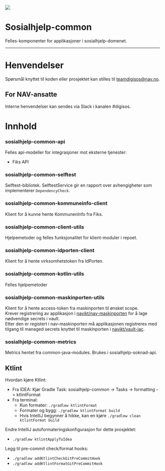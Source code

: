 ![](https://github.com/navikt/sosialhjelp-common/workflows/Publish%20artifacts/badge.svg?branch=main)

Sosialhjelp-common
================

Felles-komponenter for applikasjoner i sosialhjelp-domenet.

---

# Henvendelser
Spørsmål knyttet til koden eller prosjektet kan stilles til teamdigisos@nav.no.

## For NAV-ansatte

Interne henvendelser kan sendes via Slack i kanalen #digisos.

# Innhold

### sosialhjelp-common-api
Felles api-modeller for integrasjoner mot eksterne tjenester:
- Fiks API

### sosialhjelp-common-selftest
Selftest-bibliotek. SelftestService gir en rapport over avhengigheter som implementerer `DependencyCheck`.

### sosialhjelp-common-kommuneinfo-client
Klient for å kunne hente KommunenInfo fra Fiks.

### sosialhjelp-common-client-utils
Hjelpemetoder og felles funksjonalitet for klient-moduler i repoet.

### sosialhjelp-common-idporten-client
Klient for å hente virksomhetstoken fra IdPorten.

### sosialhjelp-common-kotlin-utils
Felles hjelpemetoder

### sosialhjelp-common-maskinporten-utils
Klient for å hente access-token fra maskinporten til ønsket scope.  
Krever registrering av applikasjon i [navikt/nav-maskinporten](https://github.com/navikt/nav-maskinporten) for å lage nødvendige secrets i vault.  
Etter den er registert i nav-maskinporten må applikasjonen registreres med tilgang til managed secrets knyttet til
maskinporten i [navikt/vault-iac](https://github.com/navikt/vault-iac).

### sosialhjelp-common-metrics
Metrics hentet fra common-java-modules. Brukes i sosialhjelp-soknad-api.

## Ktlint
Hvordan kjøre Ktlint:
* Fra IDEA: Kjør Gradle Task: sosialhjelp-common -> Tasks -> formatting -> ktlintFormat
* Fra terminal:
    * Kun formater: `./gradlew ktlintFormat`
    * Formater og bygg: `./gradlew ktlintFormat build`
    * Hvis IntelliJ begynner å hikke, kan en kjøre `./gradlew clean ktlintFormat build`

Endre IntelliJ autoformateringskonfigurasjon for dette prosjektet:
* `./gradlew ktlintApplyToIdea`

Legg til pre-commit check/format hooks:
* `./gradlew addKtlintCheckGitPreCommitHook`
* `./gradlew addKtlintFormatGitPreCommitHook`